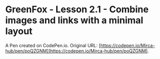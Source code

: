 # GreenFox - Lesson 2.1 - Combine images and links with a minimal layout

A Pen created on CodePen.io. Original URL: [https://codepen.io/Mirca-hub/pen/poQZGNM](https://codepen.io/Mirca-hub/pen/poQZGNM).

